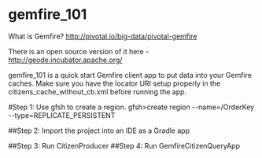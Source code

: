 # gemfire_101

What is Gemfire?
http://pivotal.io/big-data/pivotal-gemfire

There is an open source version of it here - http://geode.incubator.apache.org/

gemfire_101 is a quick start Gemfire client app to put data into your Gemfire caches. Make sure you have the locator URI setup properly in the citizens_cache_without_cb.xml before running the app.

#Step 1: Use gfsh to create a region.
	gfsh>create region --name=/OrderKey --type=REPLICATE_PERSISTENT
	
##Step 2: Import the project into an IDE as a Gradle app

##Step 3: Run CitizenProducer
##Step 4: Run GemfireCitizenQueryApp



